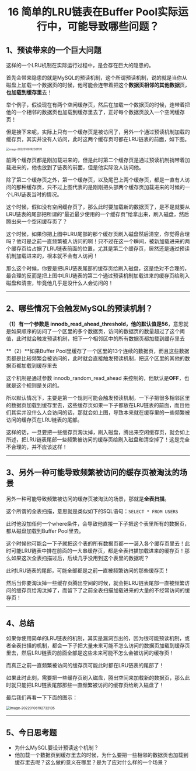 <h1 align="center">16 简单的LRU链表在Buffer Pool实际运行中，可能导致哪些问题？</h1>





## 1、预读带来的一个巨大问题

这样的一个LRU机制在实际运行过程中，是会存在巨大的隐患的。

首先会带来隐患的就是MySQL的预读机制，这个所谓预读机制，说的就是当你从磁盘上加载一个数据页的时候，他可能会连带着把这个**数据页相邻的其他数据**页，**也加载到缓存里**去！

举个例子，假设现在有两个空闲缓存页，然后在加载一个数据页的时候，连带着把他的一个相邻的数据页也加载到缓存里去了，正好每个数据页放入一个空闲缓存页！

但是接下来呢，实际上只有一个缓存页是被访问了，另外一个通过预读机制加载的缓存页，其实并没有人访问，此时这两个缓存页可都在LRU链表的前面，如下图。

<img src="https://studyimages.oss-cn-beijing.aliyuncs.com/img/mysql/01-33/image-20220106192301170.png" alt="image-20220106192301170" style="zoom:50%;" />

前两个缓存页都是刚加载进来的，但是此时第二个缓存页是通过预读机制捎带着加载进来的，他也放到了链表的前面，但是他实际没人访问他。

除了第二个缓存页之外，第一个缓存页，以及尾巴上两个缓存页，都是一直有人访问的那种缓存页，只不过上图代表的是刚刚把头部两个缓存页加载进来的时候的一个LRU链表当时的情况。

这个时候，假如没有空闲缓存页了，那么此时要加载新的数据页了，是不是就要从LRU链表的尾部把所谓的“最近最少使用的一个缓存页”给拿出来，刷入磁盘，然后腾出来一个空闲缓存页了？

这个时候，如果你把上图中LRU尾部的那个缓存页刷入磁盘然后清空，你觉得合理吗？他可是之前一直频繁被人访问的啊！只不过在这一个瞬间，被新加载进来的两个缓存页给占据了LRU链表前面的位置，尤其是第二个缓存页，居然还是通过预读机制加载进来的，根本就不会有人访问！

那么这个时候，你要是把LRU链表尾部的缓存页给刷入磁盘，这是绝对不合理的，最合理的反而是把上图中LRU链表的第二个通过预读机制加载进来的缓存页给刷入磁盘和清空，毕竟他几乎是没什么人会访问的！



---

## 2、哪些情况下会触发MySQL的预读机制？

**（1）**有一个参数是 **innodb_read_ahead_threshold**，他的默认值是**56**，意思就是如果顺序的访问了一个区里的多个数据页，访问的数据页的数量超过了这个阈值，此时就会触发预读机制，把下一个相邻区中的所有数据页都加载到缓存里去

**（2）**如果Buffer Pool里缓存了一个区里的13个连续的数据页，而且这些数据页都是比较频繁会被访问的，此时就会直接触发预读机制，把这个区里的其他的数据页都加载到缓存里去

这个机制是通过参数 innodb_random_read_ahead 来控制的，他默认是**OFF**，也就是这个规则是关闭的。

所以默认情况下，主要是第一个规则可能会触发预读机制，一下子把很多相邻区里的数据页加载到缓存里去，这些缓存页如果一下子都放在LRU链表的前面，而且他们其实并没什么人会访问的话，那就会如上图，导致本来就在缓存里的一些频繁被访问的缓存页在LRU链表的尾部。

这样的话，一旦要把一些缓存页淘汰掉，刷入磁盘，腾出来空闲缓存页，就会如上所述，把LRU链表尾部一些频繁被访问的缓存页给刷入磁盘和清空掉了！这是完全不合理的，并不应该这样！



---

## 3、另外一种可能导致频繁被访问的缓存页被淘汰的场景

另外一种可能导致频繁被访问的缓存页被淘汰的场景，那就是**全表扫描**。

这个所谓的全表扫描，意思就是类似如下的SQL语句：`SELECT * FROM USERS`

此时他没加任何一个where条件，会导致他直接一下子把这个表里所有的数据页，都从磁盘加载到Buffer Pool里去。

这个时候他可能会一下子就把这个表的所有数据页都一一装入各个缓存页里去！此时可能LRU链表中排在前面的一大串缓存页，都是全表扫描加载进来的缓存页！那么如果这次全表扫描过后，后续几乎没用到这个表里的数据呢？

此时LRU链表的尾部，可能全部都是之前一直被频繁访问的那些缓存页！

然后当你要淘汰掉一些缓存页腾出空间的时候，就会把LRU链表尾部一直被频繁访问的缓存页给淘汰掉了，而留下了之前全表扫描加载进来的大量的不经常访问的缓存页！



---

## 4、总结

如果你使用简单的LRU链表的机制，其实是漏洞百出的，因为很可能预读机制，或者全表扫描的机制，都会一下子把大量未来可能不怎么访问的数据页加载到缓存页里去，然后LRU链表的前面全部是这些未来可能不怎么会被访问的缓存页！

而真正之前一直频繁被访问的缓存页可能此时都在LRU链表的尾部了！

如果此时此刻，需要把一些缓存页刷入磁盘，腾出空间来加载新的数据页，那么此时就只能把LRU链表尾部那些一直频繁被访问的缓存页给刷入磁盘了！

最后我们再看一下下面的图示：

<img src="https://studyimages.oss-cn-beijing.aliyuncs.com/img/mysql/01-33/image-20220106192732135.png" alt="image-20220106192732135" style="zoom:67%;" />



---

## 5、今日思考题

- 为什么MySQL要设计预读这个机制？
- 他加载一个数据页到缓存里去的时候，为什么要把一些相邻的数据页也加载到缓存里去呢？这么做的意义在哪里？是为了应对什么样的一个场景？
